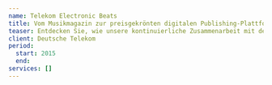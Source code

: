 ```yaml
---
name: Telekom Electronic Beats
title: Vom Musikmagazin zur preisgekrönten digitalen Publishing-Plattform
teaser: Entdecken Sie, wie unsere kontinuierliche Zusammenarbeit mit der Deutschen Telekom zur Schaffung einer innovativen, agilen und visuell herausragenden Plattform geführt hat, die mit dem renommierten Lead Award ausgezeichnet wurde.
client: Deutsche Telekom
period:
  start: 2015
  end:
services: []
---
```


